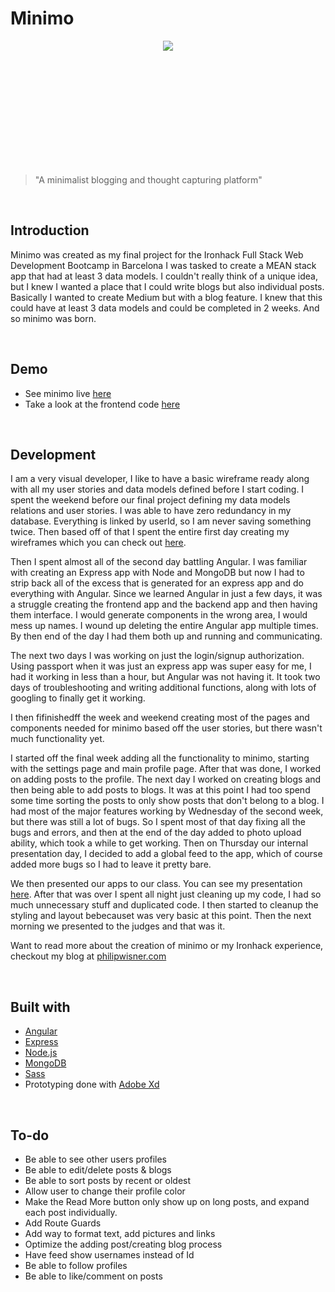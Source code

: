 # Minimo

<div style="text-align:center; height: 200px;"><img src ="http://philipwisner.com/images/minimo-line.svg" /></div>

>"A minimalist blogging and thought capturing platform"

<br/>

## Introduction
Minimo was created as my final project for the Ironhack Full Stack Web Development Bootcamp in Barcelona I was tasked to create a MEAN stack app that had at least 3 data models. I couldn't really think of a unique idea, but I knew I wanted a place that I could write blogs but also individual posts. Basically I wanted to create Medium but with a blog feature. I knew that this could have at least 3 data models and could be completed in 2 weeks. And so minimo was born.

<br/>

## Demo
* See minimo live [here](https://minimo.herokuapp.com/home)
* Take a look at the frontend code [here](https://github.com/philipwisner/minimo-frontend)

<br/>

## Development
I am a very visual developer, I like to have a basic wireframe ready along with all my user stories and data models defined before I start coding. I spent the weekend before our final project defining my data models relations and user stories. I was able to have zero redundancy in my database. Everything is linked by userId, so I am never saving something twice. Then based off of that I spent the entire first day creating my wireframes which you can check out 
[here](http://philipwisner.com/images/Minimo%20Mobile.pdf).

Then I spent almost all of the second day battling Angular. I was familiar with creating an Express app with Node and MongoDB but now I had to strip back all of the excess that is generated for an express app and do everything with Angular. Since we learned Angular in just a few days, it was a struggle creating the frontend app and the backend app and then having them interface. I would generate components in the wrong area, I would mess up names. I wound up deleting the entire Angular app multiple times. By then end of the day I had them both up and running and communicating.

The next two days I was working on just the login/signup authorization. Using passport when it was just an express app was super easy for me, I had it working in less than a hour, but Angular was not having it. It took two days of troubleshooting and writing additional functions, along with lots of googling to finally get it working. 

I then fifinishedff the week and weekend creating most of the pages and components needed for minimo based off the user stories, but there wasn't much functionality yet.

I started off the final week adding all the functionality to minimo, starting with the settings page and main profile page. After that was done, I worked on adding posts to the profile. The next day I worked on creating blogs and then being able to add posts to blogs. It was at this point I had too spend some time sorting the posts to only show posts that don't belong to a blog. I had most of the major features working by Wednesday of the second week, but there was still a lot of bugs. So I spent most of that day fixing all the bugs and errors, and then at the end of the day added to photo upload ability, which took a while to get working. Then on Thursday our internal presentation day, I decided to add a global feed to the app, which of course added more bugs so I had to leave it pretty bare.

We then presented our apps to our class. You can see my presentation [here](http://slides.com/philipwisner/minimo/fullscreen#/). After that was over I spent all night just cleaning up my code, I had so much unnecessary stuff and duplicated code. I then started to cleanup the styling and layout bebecauset was very basic at this point. Then the next morning we presented to the judges and that was it.

Want to read more about the creation of minimo or my Ironhack experience, checkout my blog at [philipwisner.com](http://philipwisner.com/pages/blogs/ironhack.html) 

<br/>

## Built with
* [Angular](https://angular.io/)
* [Express](https://expressjs.com/)
* [Node.js](https://nodejs.org/en/)
* [MongoDB](https://www.mongodb.com/)
* [Sass](http://sass-lang.com/)
* Prototyping done with [Adobe Xd](http://www.adobe.com/products/xd.html)

<br/>

## To-do
* Be able to see other users profiles
* Be able to edit/delete posts & blogs
* Be able to sort posts by recent or oldest
* Allow user to change their profile color
* Make the Read More button only show up on long posts, and expand each post individually.
* Add Route Guards
* Add way to format text, add pictures and links
* Optimize the adding post/creating blog process
* Have feed show usernames instead of Id
* Be able to follow profiles
* Be able to like/comment on posts

